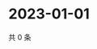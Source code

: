 # 2023-01-01

共 0 条

<!-- BEGIN WEIBO -->
<!-- 最后更新时间 Sun Jan 01 2023 19:10:34 GMT+0800 (China Standard Time) -->

<!-- END WEIBO -->
